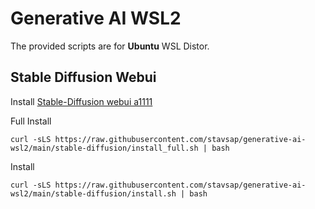 # Generative AI WSL2

The provided scripts are for **Ubuntu** WSL Distor.

## Stable Diffusion Webui

Install [Stable-Diffusion webui a1111](https://github.com/AUTOMATIC1111/stable-diffusion-webui.git)

Full Install

``` shell
curl -sLS https://raw.githubusercontent.com/stavsap/generative-ai-wsl2/main/stable-diffusion/install_full.sh | bash
```

Install

``` shell
curl -sLS https://raw.githubusercontent.com/stavsap/generative-ai-wsl2/main/stable-diffusion/install.sh | bash
```
